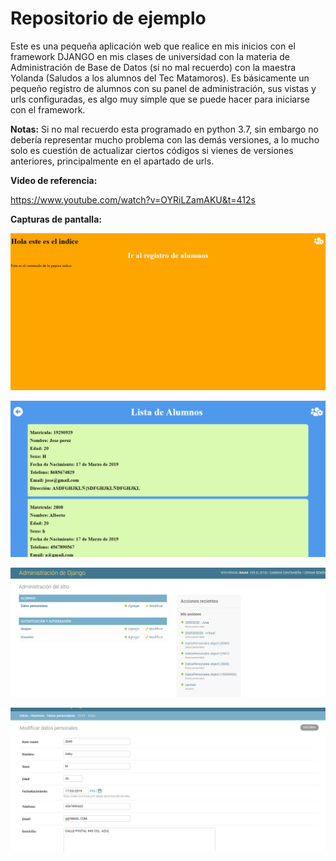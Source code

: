 # Repositorio de ejemplo

Este es una pequeña aplicación web que realice en mis inicios con el framework DJANGO en mis clases de universidad con la materia de Administración de Base de Datos (si no mal recuerdo) con la maestra Yolanda (Saludos a los alumnos del Tec Matamoros). Es básicamente un pequeño registro de alumnos con su panel de administración, sus vistas y urls configuradas, es algo muy simple que se puede hacer para iniciarse con el framework.

**Notas:** Si no mal recuerdo esta programado en python 3.7, sin embargo no debería representar mucho problema con las demás versiones, a lo mucho solo es cuestión de actualizar ciertos códigos si vienes de versiones anteriores, principalmente en el apartado de urls.

**Video de referencia:**

https://www.youtube.com/watch?v=OYRiLZamAKU&t=412s

**Capturas de pantalla:**

![image-20200207092538170](\READMEFILES\image-20200207092538170.png)

![image-20200207092646794](\READMEFILES\image-20200207092646794.png)

![image-20200207092750628](\READMEFILES\image-20200207092750628.png)

![image-20200207092907604](\READMEFILES\image-20200207092907604.png)